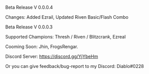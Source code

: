 Beta Release V 0.0.0.4

Changes: Added Ezrail, Updated Riven Basic/Flash Combo




Beta Release V 0.0.0.3

Supported Champions: Thresh / Riven / Blitzcrank, Ezreal





Cooming Soon: Jhin, FrogsRengar.   

Discord Server: https://discord.gg/YjYbeHm

Or you can give feedback/bug-report to my Discord: Diablo#0228
